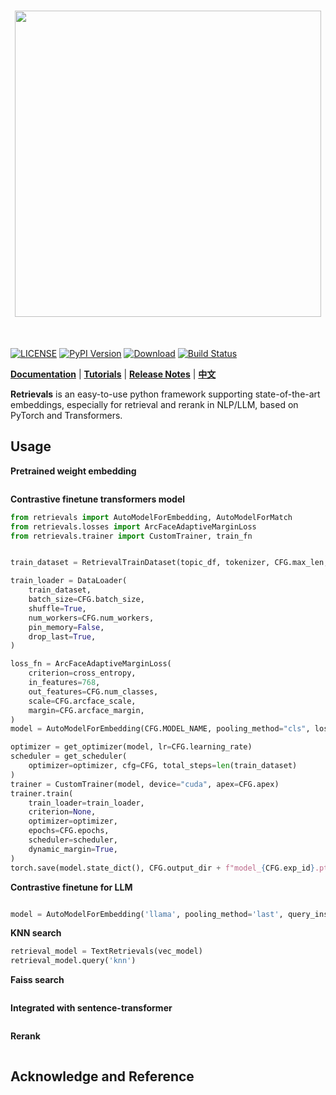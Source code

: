 [license-image]: https://img.shields.io/badge/License-Apache%202.0-blue.svg
[license-url]: https://opensource.org/licenses/Apache-2.0
[pypi-image]: https://badge.fury.io/py/retrievals.svg
[pypi-url]: https://pypi.python.org/pypi/retrievals
[pepy-image]: https://pepy.tech/badge/retrievals/month
[pepy-url]: https://pepy.tech/project/retrievals
[build-image]: https://github.com/LongxingTan/Retrievals/actions/workflows/test.yml/badge.svg?branch=master
[build-url]: https://github.com/LongxingTan/Retrievals/actions/workflows/test.yml?query=branch%3Amaster
[lint-image]: https://github.com/LongxingTan/Retrievals/actions/workflows/lint.yml/badge.svg?branch=master
[lint-url]: https://github.com/LongxingTan/Retrievals/actions/workflows/lint.yml?query=branch%3Amaster
[docs-image]: https://readthedocs.org/projects/Retrievals/badge/?version=latest
[docs-url]: https://retrievals.readthedocs.io/en/latest/?version=latest
[coverage-image]: https://codecov.io/gh/longxingtan/Retrievals/branch/master/graph/badge.svg
[coverage-url]: https://codecov.io/github/longxingtan/Retrievals?branch=master
[contributing-image]: https://img.shields.io/badge/contributions-welcome-brightgreen.svg?style=flat
[contributing-url]: https://github.com/longxingtan/Retrievals/blob/master/CONTRIBUTING.md
[codeql-image]: https://github.com/longxingtan/Retrievals/actions/workflows/codeql-analysis.yml/badge.svg
[codeql-url]: https://github.com/longxingtan/Retrievals/actions/workflows/codeql-analysis.yml

<h1 align="center">
<img src="./docs/source/_static/logo.svg" width="490" align=center/>
</h1><br>

[![LICENSE][license-image]][license-url]
[![PyPI Version][pypi-image]][pypi-url]
[![Download][pepy-image]][pepy-url]
[![Build Status][build-image]][build-url]


**[Documentation](https://retrievals.readthedocs.io)** | **[Tutorials](https://retrievals.readthedocs.io/en/latest/tutorials.html)** | **[Release Notes](https://retrievals.readthedocs.io/en/latest/CHANGELOG.html)** | **[中文](https://github.com/LongxingTan/retrievals/blob/master/README_zh-CN.md)**

**Retrievals** is an easy-to-use python framework supporting state-of-the-art embeddings, especially for retrieval and rerank in NLP/LLM, based on PyTorch and Transformers.


## Usage

**Pretrained weight embedding**
```python

```


**Contrastive finetune transformers model**
```python
from retrievals import AutoModelForEmbedding, AutoModelForMatch
from retrievals.losses import ArcFaceAdaptiveMarginLoss
from retrievals.trainer import CustomTrainer, train_fn


train_dataset = RetrievalTrainDataset(topic_df, tokenizer, CFG.max_len, aug=False)

train_loader = DataLoader(
    train_dataset,
    batch_size=CFG.batch_size,
    shuffle=True,
    num_workers=CFG.num_workers,
    pin_memory=False,
    drop_last=True,
)

loss_fn = ArcFaceAdaptiveMarginLoss(
    criterion=cross_entropy,
    in_features=768,
    out_features=CFG.num_classes,
    scale=CFG.arcface_scale,
    margin=CFG.arcface_margin,
)
model = AutoModelForEmbedding(CFG.MODEL_NAME, pooling_method="cls", loss_fn=loss_fn)

optimizer = get_optimizer(model, lr=CFG.learning_rate)
scheduler = get_scheduler(
    optimizer=optimizer, cfg=CFG, total_steps=len(train_dataset)
)
trainer = CustomTrainer(model, device="cuda", apex=CFG.apex)
trainer.train(
    train_loader=train_loader,
    criterion=None,
    optimizer=optimizer,
    epochs=CFG.epochs,
    scheduler=scheduler,
    dynamic_margin=True,
)
torch.save(model.state_dict(), CFG.output_dir + f"model_{CFG.exp_id}.pth")
```

**Contrastive finetune for LLM**
```python

model = AutoModelForEmbedding('llama', pooling_method='last', query_instruction='')
```


**KNN search**
```python
retrieval_model = TextRetrievals(vec_model)
retrieval_model.query('knn')

```

**Faiss search**
```python

```

**Integrated with sentence-transformer**
```python

```



**Rerank**
```python

```


## Acknowledge and Reference
